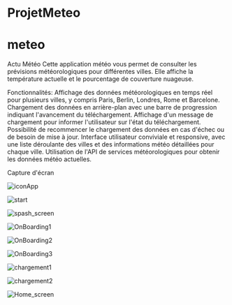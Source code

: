 # ProjetMeteo

# meteo
Actu Météo
Cette application météo vous permet de consulter les prévisions météorologiques pour différentes villes. 
Elle affiche la température actuelle et le pourcentage de couverture nuageuse.

Fonctionnalités:
Affichage des données météorologiques en temps réel pour plusieurs villes, y compris Paris, Berlin, Londres, Rome et Barcelone.
Chargement des données en arrière-plan avec une barre de progression indiquant l'avancement du téléchargement.
Affichage d'un message de chargement pour informer l'utilisateur sur l'état du téléchargement.
Possibilité de recommencer le chargement des données en cas d'échec ou de besoin de mise à jour.
Interface utilisateur conviviale et responsive, avec une liste déroulante des villes et des informations météo détaillées pour chaque ville.
Utilisation de l'API de services météorologiques pour obtenir les données météo actuelles. 

Capture d'écran 

![iconApp](https://github.com/Ibrahima0/ProjetMeteo/assets/82895273/4355096d-9434-4875-bbd3-f1a58db3c1b4)

![start](https://github.com/Ibrahima0/ProjetMeteo/assets/82895273/3eacf164-ed35-49c9-b421-9db53091d5dd)

![spash_screen](https://github.com/Ibrahima0/ProjetMeteo/assets/82895273/5c5d904f-5845-4451-846a-aa23cc875cb1)

![OnBoarding1](https://github.com/Ibrahima0/ProjetMeteo/assets/82895273/ba5cfed0-a3d3-4e60-9a80-8ff0beb438a7)

![OnBoarding2](https://github.com/Ibrahima0/ProjetMeteo/assets/82895273/2fd3c07a-c39f-4646-b72e-69149c5f8f0f)

![OnBoarding3](https://github.com/Ibrahima0/ProjetMeteo/assets/82895273/8846245a-1432-4d5d-b282-15beda055e33)

![chargement1](https://github.com/Ibrahima0/ProjetMeteo/assets/82895273/510d93e5-a63b-47b1-9220-748a776b1414)

![chargement2](https://github.com/Ibrahima0/ProjetMeteo/assets/82895273/697bdfbb-74fb-460a-a842-71b6a038d6b5)

![Home_screen](https://github.com/Ibrahima0/ProjetMeteo/assets/82895273/c4735512-5dab-4de1-afbc-ba5975e0600c)
